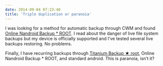 ```yaml
---
date: 2014-09-04 07:23:48
title: 'Triple duplication or paranoia'
---
```


I was looking for a method for automatic backup through CWM and found
[Online Nandroid Backup \* ROOT](https://play.google.com/store/apps/details?id=com.h3r3t1c.onnandbup).
I read about the danger of live file system backups but my device is officially supported and I’ve
tested several live backups restoring. No problems.

Finally, I have recurring backups through
[Titanium Backup ★ root](https://play.google.com/store/apps/details?id=com.keramidas.TitaniumBackup),
Online Nandroid Backup \* ROOT, and standard android. This is paranoia, isn’t it?
